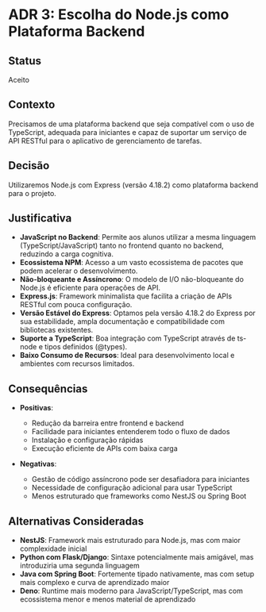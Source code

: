 # ADR 3: Escolha do Node.js como Plataforma Backend

## Status
Aceito

## Contexto
Precisamos de uma plataforma backend que seja compatível com o uso de TypeScript, adequada para iniciantes e capaz de suportar um serviço de API RESTful para o aplicativo de gerenciamento de tarefas.

## Decisão
Utilizaremos Node.js com Express (versão 4.18.2) como plataforma backend para o projeto.

## Justificativa
- **JavaScript no Backend**: Permite aos alunos utilizar a mesma linguagem (TypeScript/JavaScript) tanto no frontend quanto no backend, reduzindo a carga cognitiva.
- **Ecossistema NPM**: Acesso a um vasto ecossistema de pacotes que podem acelerar o desenvolvimento.
- **Não-bloqueante e Assíncrono**: O modelo de I/O não-bloqueante do Node.js é eficiente para operações de API.
- **Express.js**: Framework minimalista que facilita a criação de APIs RESTful com pouca configuração.
- **Versão Estável do Express**: Optamos pela versão 4.18.2 do Express por sua estabilidade, ampla documentação e compatibilidade com bibliotecas existentes.
- **Suporte a TypeScript**: Boa integração com TypeScript através de ts-node e tipos definidos (@types).
- **Baixo Consumo de Recursos**: Ideal para desenvolvimento local e ambientes com recursos limitados.

## Consequências
- **Positivas**:
  - Redução da barreira entre frontend e backend
  - Facilidade para iniciantes entenderem todo o fluxo de dados
  - Instalação e configuração rápidas
  - Execução eficiente de APIs com baixa carga

- **Negativas**:
  - Gestão de código assíncrono pode ser desafiadora para iniciantes
  - Necessidade de configuração adicional para usar TypeScript
  - Menos estruturado que frameworks como NestJS ou Spring Boot

## Alternativas Consideradas
- **NestJS**: Framework mais estruturado para Node.js, mas com maior complexidade inicial
- **Python com Flask/Django**: Sintaxe potencialmente mais amigável, mas introduziria uma segunda linguagem
- **Java com Spring Boot**: Fortemente tipado nativamente, mas com setup mais complexo e curva de aprendizado maior
- **Deno**: Runtime mais moderno para JavaScript/TypeScript, mas com ecossistema menor e menos material de aprendizado
